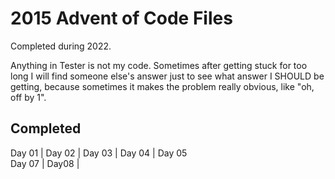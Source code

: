 # 2015 Advent of Code Files

Completed during 2022.

Anything in Tester is not my code.  Sometimes after getting stuck for too long I will find someone else's answer just to see what answer I SHOULD be getting, because sometimes it makes the problem really obvious, like "oh, off by 1".

## Completed

Day 01 | Day 02 | Day 03 | Day 04 | Day 05  
Day 07 | Day08 | 